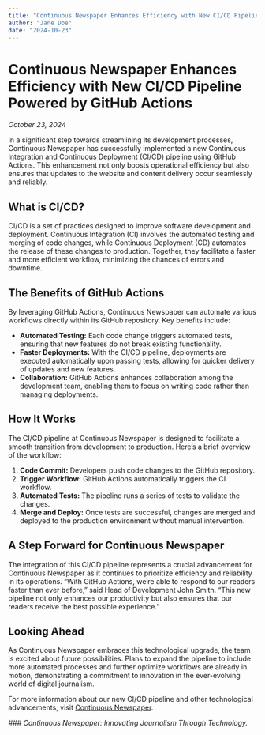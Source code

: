 ```yaml
---
title: "Continuous Newspaper Enhances Efficiency with New CI/CD Pipeline Powered by GitHub Actions"
author: "Jane Doe"
date: "2024-10-23"
---
```

# Continuous Newspaper Enhances Efficiency with New CI/CD Pipeline Powered by GitHub Actions

*October 23, 2024*

In a significant step towards streamlining its development processes, Continuous Newspaper has successfully implemented a new Continuous Integration and Continuous Deployment (CI/CD) pipeline using GitHub Actions. This enhancement not only boosts operational efficiency but also ensures that updates to the website and content delivery occur seamlessly and reliably.

## What is CI/CD?

CI/CD is a set of practices designed to improve software development and deployment. Continuous Integration (CI) involves the automated testing and merging of code changes, while Continuous Deployment (CD) automates the release of these changes to production. Together, they facilitate a faster and more efficient workflow, minimizing the chances of errors and downtime.

## The Benefits of GitHub Actions

By leveraging GitHub Actions, Continuous Newspaper can automate various workflows directly within its GitHub repository. Key benefits include:

- **Automated Testing:** Each code change triggers automated tests, ensuring that new features do not break existing functionality.
- **Faster Deployments:** With the CI/CD pipeline, deployments are executed automatically upon passing tests, allowing for quicker delivery of updates and new features.
- **Collaboration:** GitHub Actions enhances collaboration among the development team, enabling them to focus on writing code rather than managing deployments.

## How It Works

The CI/CD pipeline at Continuous Newspaper is designed to facilitate a smooth transition from development to production. Here’s a brief overview of the workflow:

1. **Code Commit:** Developers push code changes to the GitHub repository.
2. **Trigger Workflow:** GitHub Actions automatically triggers the CI workflow.
3. **Automated Tests:** The pipeline runs a series of tests to validate the changes.
4. **Merge and Deploy:** Once tests are successful, changes are merged and deployed to the production environment without manual intervention.

## A Step Forward for Continuous Newspaper

The integration of this CI/CD pipeline represents a crucial advancement for Continuous Newspaper as it continues to prioritize efficiency and reliability in its operations. “With GitHub Actions, we’re able to respond to our readers faster than ever before,” said Head of Development John Smith. “This new pipeline not only enhances our productivity but also ensures that our readers receive the best possible experience.”

## Looking Ahead

As Continuous Newspaper embraces this technological upgrade, the team is excited about future possibilities. Plans to expand the pipeline to include more automated processes and further optimize workflows are already in motion, demonstrating a commitment to innovation in the ever-evolving world of digital journalism.

For more information about our new CI/CD pipeline and other technological advancements, visit [Continuous Newspaper](#).

*### Continuous Newspaper: Innovating Journalism Through Technology.*
